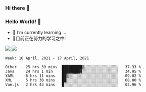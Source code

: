 ### Hi there 👋
### Hello World! 🙌

- 🌱 I’m currently learning ...
- 📖目前正在努力的学习之中!

<a href="https://github.com/anuraghazra/github-readme-stats">
  <img src="https://github-readme-stats.vercel.app/api?username=keyboardWithDream&show_icons=true&repo=github-readme-stats" />
</a>
<a href="https://github.com/anuraghazra/convoychat">
  <img src="https://github-readme-stats.vercel.app/api/top-langs/?username=keyboardWithDream&layout=compact&repo=convoychat" />
</a>



<!--START_SECTION:waka-->
```text
Week: 10 April, 2021 - 17 April, 2021

Other    25 hrs 39 mins  █████████▒░░░░░░░░░░░░░░░   37.33 % 
Java     24 hrs 1 min    ████████▓░░░░░░░░░░░░░░░░   34.95 % 
YAML     6 hrs 11 mins   ██▒░░░░░░░░░░░░░░░░░░░░░░   09.02 % 
XML      5 hrs 30 mins   ██░░░░░░░░░░░░░░░░░░░░░░░   08.00 % 
Vue.js   2 hrs 43 mins   █░░░░░░░░░░░░░░░░░░░░░░░░   03.96 % 
```
<!--END_SECTION:waka-->
